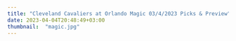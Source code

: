 ```yaml
---
title: "Cleveland Cavaliers at Orlando Magic 03/4/2023 Picks & Preview"
date: 2023-04-04T20:48:49+03:00
thumbnail:  "magic.jpg"
---
```


